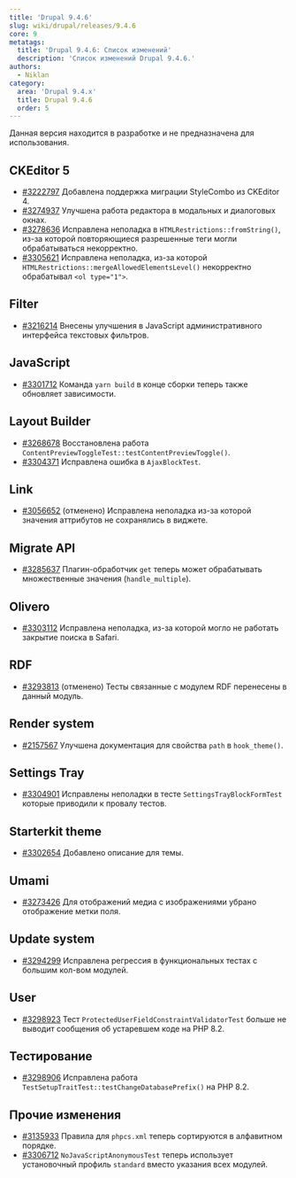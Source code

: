 ```yaml
---
title: 'Drupal 9.4.6'
slug: wiki/drupal/releases/9.4.6
core: 9
metatags:
  title: 'Drupal 9.4.6: Список изменений'
  description: 'Список изменений Drupal 9.4.6.'
authors:
  - Niklan
category:
  area: 'Drupal 9.4.x'
  title: Drupal 9.4.6
  order: 5
---
```


<Aside type="warning">

Данная версия находится в разработке и не предназначена для использования.

</Aside>

## CKEditor 5

- [#3222797](https://www.drupal.org/node/3222797) Добавлена поддержка миграции StyleCombo из CKEditor 4.
- [#3274937](https://www.drupal.org/node/3274937) Улучшена работа редактора в модальных и диалоговых окнах.
- [#3278636](https://www.drupal.org/node/3278636) Исправлена неполадка в `HTMLRestrictions::fromString()`, из-за 
  которой повторяющиеся разрешенные теги могли обрабатываться некорректно.
- [#3305621](https://www.drupal.org/node/3305621) Исправлена неполадка, 
  из-за которой `HTMLRestrictions::mergeAllowedElementsLevel()` некорректно 
  обрабатывал `<ol type="1">`.

## Filter

- [#3216214](https://www.drupal.org/node/3216214) Внесены улучшения в 
  JavaScript административного интерфейса текстовых фильтров.

## JavaScript

- [#3301712](https://www.drupal.org/node/3301712) Команда `yarn build` в конце сборки теперь также обновляет 
  зависимости.

## Layout Builder

- [#3268678](https://www.drupal.org/node/3268678) Восстановлена работа 
  `ContentPreviewToggleTest::testContentPreviewToggle()`.
- [#3304371](https://www.drupal.org/node/3304371) Исправлена ошибка в 
  `AjaxBlockTest`.

## Link

- [#3056652](https://www.drupal.org/node/3056652) (отменено) Исправлена неполадка из-за которой значения аттрибутов 
  не сохранялись в виджете.

## Migrate API

- [#3285637](https://www.drupal.org/node/3285637) Плагин-обработчик `get` теперь может обрабатывать множественные
  значения (`handle_multiple`).

## Olivero

- [#3303112](https://www.drupal.org/node/3303112) Исправлена неполадка, 
  из-за которой могло не работать закрытие поиска в Safari.

## RDF

- [#3293813](https://www.drupal.org/node/3293813) (отменено) Тесты связанные с модулем RDF перенесены в данный модуль.

## Render system

- [#2157567](https://www.drupal.org/node/2157567) Улучшена документация для свойства `path` в `hook_theme()`.

## Settings Tray

- [#3304901](https://www.drupal.org/node/3304901) Исправлены неполадки в 
  тесте `SettingsTrayBlockFormTest` которые приводили к провалу тестов.

## Starterkit theme

- [#3302654](https://www.drupal.org/node/3302654) Добавлено описание для темы.

## Umami

- [#3273426](https://www.drupal.org/node/3273426) Для отображений медиа с 
  изображениями убрано отображение метки поля.

## Update system

- [#3294299](https://www.drupal.org/node/3294299) Исправлена регрессия в функциональных тестах с большим кол-вом 
  модулей.

## User

- [#3298923](https://www.drupal.org/node/3298923) Тест `ProtectedUserFieldConstraintValidatorTest` больше не выводит 
  сообщения об устаревшем коде на PHP 8.2.

## Тестирование

- [#3298906](https://www.drupal.org/node/3298906) Исправлена работа
  `TestSetupTraitTest::testChangeDatabasePrefix()` на PHP 8.2.

## Прочие изменения

- [#3135933](https://www.drupal.org/node/3135933) Правила для `phpcs.xml` теперь сортируются в алфавитном порядке.
- [#3306712](https://www.drupal.org/node/3306712) 
  `NoJavaScriptAnonymousTest` теперь использует установочный профиль 
  `standard` вместо указания всех модулей.